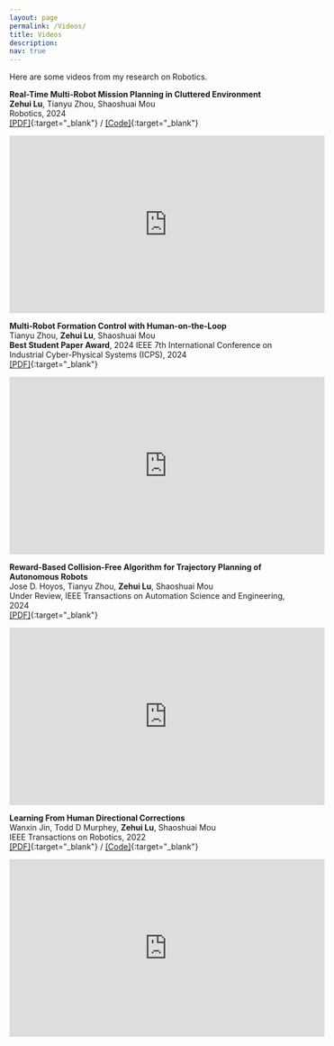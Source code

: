 ```yaml
---
layout: page
permalink: /Videos/
title: Videos 
description:
nav: true
---
```


Here are some videos from my research on Robotics.


**Real-Time Multi-Robot Mission Planning in Cluttered Environment** <br />
<b>Zehui Lu</b>, Tianyu Zhou, Shaoshuai Mou<br />
Robotics, 2024 <br />
[[PDF]](https://www.mdpi.com/2218-6581/13/3/40){:target="_blank"} /
[[Code]](https://github.com/zehuilu/Real-time-Multi-Robot-Mission-Planning-in-Cluttered-Environment){:target="_blank"}
<iframe width="560" height="315" src="https://www.youtube.com/embed/bT5-EjS9rAk?si=4wv_e8ATBrCszWfr" title="YouTube video player" frameborder="0" allow="accelerometer; autoplay; clipboard-write; encrypted-media; gyroscope; picture-in-picture; web-share" referrerpolicy="strict-origin-when-cross-origin" allowfullscreen></iframe>


**Multi-Robot Formation Control with Human-on-the-Loop** <br />
Tianyu Zhou, <b>Zehui Lu</b>, Shaoshuai Mou<br />
<b>Best Student Paper Award</b>, 2024 IEEE 7th International Conference on Industrial Cyber-Physical Systems (ICPS), 2024 <br />
[[PDF]](https://ieeexplore.ieee.org/abstract/document/10639942){:target="_blank"}
<iframe width="560" height="315" src="https://www.youtube.com/embed/-3WkRDwjgGo?si=vQ9QNKfzoQIaxMgc" title="YouTube video player" frameborder="0" allow="accelerometer; autoplay; clipboard-write; encrypted-media; gyroscope; picture-in-picture; web-share" referrerpolicy="strict-origin-when-cross-origin" allowfullscreen></iframe>


**Reward-Based Collision-Free Algorithm for Trajectory Planning of Autonomous Robots** <br />
Jose D. Hoyos, Tianyu Zhou, <b>Zehui Lu</b>, Shaoshuai Mou<br />
Under Review, IEEE Transactions on Automation Science and Engineering, 2024 <br />
[[PDF]](https://arxiv.org/abs/2502.06149){:target="_blank"}
<iframe width="560" height="315" src="https://www.youtube.com/embed/iQ9f3bVbYis?si=DBQDXUk4hNHxI21o" title="YouTube video player" frameborder="0" allow="accelerometer; autoplay; clipboard-write; encrypted-media; gyroscope; picture-in-picture; web-share" referrerpolicy="strict-origin-when-cross-origin" allowfullscreen></iframe>


**Learning From Human Directional Corrections** <br />
Wanxin Jin, Todd D Murphey, <b>Zehui Lu</b>, Shaoshuai Mou<br />
IEEE Transactions on Robotics, 2022 <br />
[[PDF]](https://arxiv.org/abs/2011.15014){:target="_blank"} /
[[Code]](https://github.com/wanxinjin/Learning-from-Directional-Corrections){:target="_blank"}
<iframe width="560" height="315" src="https://www.youtube.com/embed/Mwlwt055Tgg?si=1bfW-UjxzUCbqrHL" title="YouTube video player" frameborder="0" allow="accelerometer; autoplay; clipboard-write; encrypted-media; gyroscope; picture-in-picture; web-share" referrerpolicy="strict-origin-when-cross-origin" allowfullscreen></iframe>
